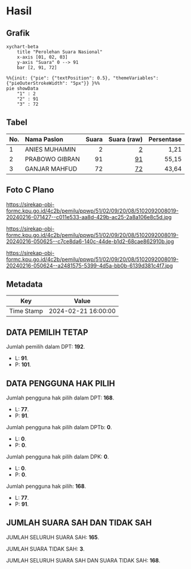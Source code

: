 # Hasil

## Grafik

```mermaid
xychart-beta
    title "Perolehan Suara Nasional"
    x-axis [01, 02, 03]
    y-axis "Suara" 0 --> 91
    bar [2, 91, 72]
```

```mermaid
%%{init: {"pie": {"textPosition": 0.5}, "themeVariables": {"pieOuterStrokeWidth": "5px"}} }%%
pie showData
    "1" : 2
    "2" : 91
    "3" : 72
```

## Tabel

| No. | Nama Paslon    | Suara | Suara (raw) | Persentase |
|:--- |:-------------- | -----:| -----------:| ----------:|
| 1   | ANIES MUHAIMIN | 2     | [2][p-1]    | 1,21       |
| 2   | PRABOWO GIBRAN | 91    | [91][p-2]   | 55,15      |
| 3   | GANJAR MAHFUD  | 72    | [72][p-3]   | 43,64      |


[p-1]: https://github.com/gigit-pemilu/pemilu-2024/blob/main/pilpres/hitung-suara/sub/51-bali/sub/02-tabanan/sub/09-baturiti/sub/2008-candikuning/sub/019-tps/sub/paslon-1.txt
[p-2]: https://github.com/gigit-pemilu/pemilu-2024/blob/main/pilpres/hitung-suara/sub/51-bali/sub/02-tabanan/sub/09-baturiti/sub/2008-candikuning/sub/019-tps/sub/paslon-2.txt
[p-3]: https://github.com/gigit-pemilu/pemilu-2024/blob/main/pilpres/hitung-suara/sub/51-bali/sub/02-tabanan/sub/09-baturiti/sub/2008-candikuning/sub/019-tps/sub/paslon-3.txt

## Foto C Plano

https://sirekap-obj-formc.kpu.go.id/4c2b/pemilu/ppwp/51/02/09/20/08/5102092008019-20240216-071427--c011e533-aa8d-429b-ac25-2a8a106e8c5d.jpg

https://sirekap-obj-formc.kpu.go.id/4c2b/pemilu/ppwp/51/02/09/20/08/5102092008019-20240216-050625--c7ce8da6-140c-44de-b1d2-68cae862910b.jpg

https://sirekap-obj-formc.kpu.go.id/4c2b/pemilu/ppwp/51/02/09/20/08/5102092008019-20240216-050624--a2481575-5399-4d5a-bb0b-6139d381c4f7.jpg


## Metadata

| Key        | Value               |
| ---------- | ------------------- |
| Time Stamp | 2024-02-21 16:00:00 |


## DATA PEMILIH TETAP

Jumlah pemilih dalam DPT: **192**.
 * L: **91**.
 * P: **101**.

## DATA PENGGUNA HAK PILIH

Jumlah pengguna hak pilih dalam DPT: **168**.
 * L: **77**.
 * P: **91**.

Jumlah pengguna hak pilih dalam DPTb: **0**.
 * L: **0**.
 * P: **0**.

Jumlah pengguna hak pilih dalam DPK: **0**.
 * L: **0**.
 * P: **0**.

Jumlah pengguna hak pilih: **168**.
 * L: **77**.
 * P: **91**.

## JUMLAH SUARA SAH DAN TIDAK SAH

JUMLAH SELURUH SUARA SAH: **165**.

JUMLAH SUARA TIDAK SAH: **3**.

JUMLAH SELURUH SUARA SAH DAN SUARA TIDAK SAH: **168**.


